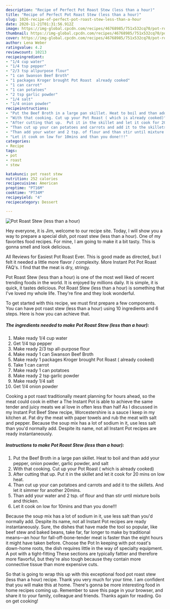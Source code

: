 ```yaml
---
description: "Recipe of Perfect Pot Roast Stew (less than a hour)"
title: "Recipe of Perfect Pot Roast Stew (less than a hour)"
slug: 1026-recipe-of-perfect-pot-roast-stew-less-than-a-hour
date: 2020-11-21T01:31:56.912Z
image: https://img-global.cpcdn.com/recipes/46768985/751x532cq70/pot-roast-stew-less-than-a-hour-recipe-main-photo.jpg
thumbnail: https://img-global.cpcdn.com/recipes/46768985/751x532cq70/pot-roast-stew-less-than-a-hour-recipe-main-photo.jpg
cover: https://img-global.cpcdn.com/recipes/46768985/751x532cq70/pot-roast-stew-less-than-a-hour-recipe-main-photo.jpg
author: Lena Weber
ratingvalue: 4.2
reviewcount: 10213
recipeingredient:
- "1/4 cup water"
- "1/4 tsp pepper"
- "2/3 tsp allpurpose flour"
- "1 can Swanson Beef Broth"
- "1 packages Kroger brought Pot Roast  already cooked"
- "1 can carrot"
- "1 can potatoes"
- "2 tsp garlic powder"
- "1/4 salt"
- "1/4 onion powder"
recipeinstructions:
- "Put the Beef Broth in a large pan skillet. Heat to boil and than add your pepper, onion powder, garlic powder, and salt"
- "With that cooking. Cut up your Pot Roast ( which is already cooked)"
- "After cutting that up.  Put it in the skillet and let it cook for 20 mins on low heat."
- "Than cut up your can potatoes and carrots and add it to the skillets.  And let it simmer for another 20mins."
- "Than add your water and 2 tsp. of flour and than stir until mixture boils and thicken."
- "Let it cook on low for 10mins and than you done!!!"
categories:
- Recipe
tags:
- pot
- roast
- stew

katakunci: pot roast stew 
nutrition: 252 calories
recipecuisine: American
preptime: "PT16M"
cooktime: "PT34M"
recipeyield: "4"
recipecategory: Dessert

---
```



![Pot Roast Stew (less than a hour)](https://img-global.cpcdn.com/recipes/46768985/751x532cq70/pot-roast-stew-less-than-a-hour-recipe-main-photo.jpg)

Hey everyone, it is Jim, welcome to our recipe site. Today, I will show you a way to prepare a special dish, pot roast stew (less than a hour). One of my favorites food recipes. For mine, I am going to make it a bit tasty. This is gonna smell and look delicious.

All Reviews for Easiest Pot Roast Ever. This is good made as directed, but I felt it needed a little more flavor / complexity. More Instant Pot Pot Roast FAQ&#39;s. I find that the meat is dry, stringy.

Pot Roast Stew (less than a hour) is one of the most well liked of recent trending foods in the world. It is enjoyed by millions daily. It is simple, it is quick, it tastes delicious. Pot Roast Stew (less than a hour) is something that I've loved my whole life. They're fine and they look wonderful.


To get started with this recipe, we must first prepare a few components. You can have pot roast stew (less than a hour) using 10 ingredients and 6 steps. Here is how you can achieve that.

<!--inarticleads1-->

##### The ingredients needed to make Pot Roast Stew (less than a hour):

1. Make ready 1/4 cup water
1. Get 1/4 tsp pepper
1. Make ready 2/3 tsp all-purpose flour
1. Make ready 1 can Swanson Beef Broth
1. Make ready 1 packages Kroger brought Pot Roast ( already cooked)
1. Take 1 can carrot
1. Make ready 1 can potatoes
1. Make ready 2 tsp garlic powder
1. Make ready 1/4 salt
1. Get 1/4 onion powder


Cooking a pot roast traditionally meant planning for hours ahead, so the meat could cook in either a The Instant Pot is able to achieve the same tender and juicy meats we al love in often less than half As I discussed in my Instant Pot Beef Stew recipe, Worcestershire is a sauce I keep in my kitchen at. Pat dry the meat with paper towels and rub the meat with salt and pepper. Because the soup mix has a lot of sodium in it, use less salt than you&#39;d normally add. Despite its name, not all Instant Pot recipes are ready instantaneously. 

<!--inarticleads2-->

##### Instructions to make Pot Roast Stew (less than a hour):

1. Put the Beef Broth in a large pan skillet. Heat to boil and than add your pepper, onion powder, garlic powder, and salt
1. With that cooking. Cut up your Pot Roast ( which is already cooked)
1. After cutting that up.  Put it in the skillet and let it cook for 20 mins on low heat.
1. Than cut up your can potatoes and carrots and add it to the skillets.  And let it simmer for another 20mins.
1. Than add your water and 2 tsp. of flour and than stir until mixture boils and thicken.
1. Let it cook on low for 10mins and than you done!!!


Because the soup mix has a lot of sodium in it, use less salt than you&#39;d normally add. Despite its name, not all Instant Pot recipes are ready instantaneously. Sure, the dishes that have made the tool so popular, like beef stew and baked beans, take far, far longer to make by traditional means—an hour for fall-off-bone-tender meat is faster than the eight hours it might have taken before. Choose the Pot In keeping with pot roast&#39;s down-home roots, the dish requires little in the way of specialty equipment. A pot with a tight-fitting These sections are typically fattier and therefore more flavorful, but they&#39;re also tough because they contain more connective tissue than more expensive cuts. 

So that is going to wrap this up with this exceptional food pot roast stew (less than a hour) recipe. Thank you very much for your time. I am confident that you will make this at home. There's gonna be more interesting food in home recipes coming up. Remember to save this page in your browser, and share it to your family, colleague and friends. Thanks again for reading. Go on get cooking!
